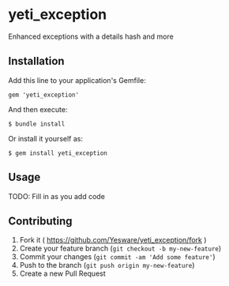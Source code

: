 # yeti_exception

Enhanced exceptions with a details hash and more

## Installation

Add this line to your application's Gemfile:

    gem 'yeti_exception'

And then execute:

    $ bundle install

Or install it yourself as:

    $ gem install yeti_exception

## Usage

TODO: Fill in as you add code


## Contributing

1. Fork it ( https://github.com/Yesware/yeti_exception/fork )
2. Create your feature branch (`git checkout -b my-new-feature`)
3. Commit your changes (`git commit -am 'Add some feature'`)
4. Push to the branch (`git push origin my-new-feature`)
5. Create a new Pull Request
